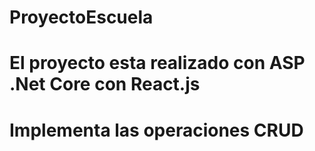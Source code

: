 # ProyectoEscuela
# El proyecto esta realizado con ASP .Net Core con React.js
# Implementa las operaciones CRUD 
